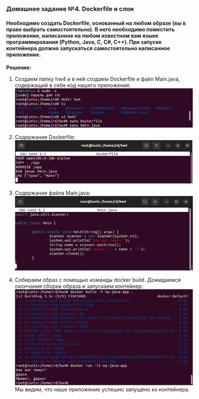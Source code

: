 ### Домашнее задание №4. Dockerfile и слои

#### Необходимо создать Dockerfile, основанный на любом образе (вы в праве выбрать самостоятельно). В него необходимо поместить приложение, написанное на любом известном вам языке программирования (Python, Java, C, С#, C++). При запуске контейнера должно запускаться самостоятельно написанное приложение.

**Решение:**

1. Создаем папку hw4 и в ней создаем Dockerfile и файл Main.java, содержащий в себе код нашего приложения:\
![](img/1.png)

2. Содержание Dockerfile:\
![Содержание Dockerfile](img/2.png)

3. Содержание файла Main.java:\
![Содержание файла Main.java](img/3.png)

4. Собираем образ с помощью команды docker build. Дожидаемся окончания сборки образа и запускаем контейнер:\
![Содержание файла Main.java](img/4.png)\
Мы видим, что наше приложение успешно запущено из контейнера.
